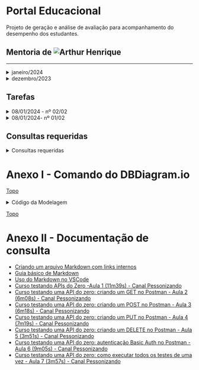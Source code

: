  <a id="topo"></a>
# Portal Educacional
Projeto de geração e análise de avaliação para acompanhamento do desempenho dos estudantes. 
 ## Mentoria de ![Arthur Henrique](  https://github.com/artu-hnrq)

---
 
  <details> 
   <summary>janeiro/2024</summary>
    <DETAILS>
     <SUMMARY>SEMANA DE 29/01-04/02</SUMMARY>
    
  <details>
  <summary>- [ ] 30 - agendada</summary>
   
   - [x] Mentoria:
  </details>
  <details>
  <summary>- [ ] 29 - Agendada</summary>
   
   - [x] Mentoria:
   </details>
   </details>
    <DETAILS>
     <SUMMARY>SEMANA DE 22-28</SUMMARY>
    
  <details>
  <summary>- [ ] 26 - Agendada</summary>
   
   - [x] Mentoria:
   </details>
   
  <details>
  <summary>- [ ] 25 - Agendada</summary>
   
   - [x] Mentoria:
   </details>
  <details>
  <summary>- [ ] 23 - Agendada</summary>
   
   - [x] Mentoria:
   </details>
  <details>
  <summary>- [ ] 22 - Agendada</summary>
   
   - [x] Mentoria:
   </details>
   </details>
    <DETAILS>
     <SUMMARY>SEMANA DE 15-21</SUMMARY>
    
  <details>
  <summary>- [ ] 19 - Agendada</summary>
   
   - [x] Mentoria:
  </details>
  <details>
  <summary>- [ ] 18 - Agendada</summary>
   
   - [x] Mentoria:
  </details>
  <details>
  <summary>- [x] 16 - Realizada</summary>
   
   - [x] Mentoria: Realizada  
   - [x] Pesquisa e visualização dos [vídeos](#videos)  
   - [X] Configuração da Variaveis API_URL(endereço do banco) e APIKEY(Chave de autorização pública)  
   - [x] Criadas e testadas as requisições para:  
     - [x] GET (READ)  
     - [x] POST (CREATE/INSERT)  
     - [X] PATCH (UPDATE)  
     - [X] DEL(DELETE)  
   </details>  
  <details>
  <summary>- [x] 15 - Cancelada</summary>
   
   - [x] Mentoria: Cancelada
   - [x] Feita a leitura da documentação, mas sem sucesso. 
   </details>
   </details>
   <DETAILS>
     <SUMMARY>SEMANA DE 08-14</SUMMARY>
    
  <details>
  <summary>- [x] 12 - Realizada</summary>
   
   - [ ] Mentoria:
   - [x] 11/01/2024  - Relacionar as chaves estrangeiras do estudante e do professor com o schema auth.users
   - [x] Compartilhar projeto com Arthur.Henrique.Della.Fraga@gmail.com
   - [x] Baixar o POSTMAN e estudar a geração de requisições http.{sem sucesso}
   - [x] Gerar requisições(estudar){sem sucesso}
   </details>
  <details>
  <summary>- [x] 11 - Agendada</summary>
   
   - [x] Mentoria: 11:30h
   - [x] SQL(concluído): Os arquivos SQL gerados pelo DBDiagram.io não são - a princípio - compatíveis com o editor SQL do SUPABASE.
         Foi necessário fazer adaptações no código das tabelas e reordená-las para que os comandos geradores de chave estrangeira
         funcionasse corretamente, já que - para que ocorra a relação -  é necessário que as tabelas e seus campos já existam antes
         da relação.   
         
   <details>
   <summary> SQL: montando SQL para gerar banco</summary>
 
-- Supabase AI is experimental and may produce incorrect answers  
-- Always verify the output before executing  

--01-INDEPENDENTE  
create Table alternativa (  
id bigint generated always as identity primary key,  
alternativa varchar );  

--02-requisito: 01-ALTERNATIVA  
create Table questao (  
id bigint generated always as identity primary key,  
id_alternativa_fk bigint,   
enunciado varchar,  
gabarito varchar,  
CONSTRAINT fk_questao FOREIGN KEY (id_alternativa_fk) REFERENCES alternativa(id)  
 );  

--03-INDEPENDENTE  
create Table curso (  
id bigint generated always as identity primary key,  
nome varchar,  
sigla varchar  
);  

--04-INDEPENDENTE  
create Table disciplina (  
id bigint generated always as identity primary key,  
nome varchar,  
sigla varchar  
);  

--05-REQUISITO: 04-DISCIPLINA  
create Table atividade(  
id bigint generated always as identity primary key,  
id_disciplina_fk bigint,  
sigla varchar,  
tipo varchar,  
CONSTRAINT fk_atividade FOREIGN KEY (id_disciplina_fk) REFERENCES disciplina(id)  
);  

06-REQUISITO: ATIVIDADE E QUESTAO  
create Table atividade_questao (  
id bigint generated always as identity primary key,  
id_atividade_fk bigint,  
id_questao_fk bigint,  
CONSTRAINT fk_atividade_questao FOREIGN KEY (id_atividade_fk) REFERENCES atividade(id),  
CONSTRAINT fk_atividade_questao_2 FOREIGN KEY (id_questao_fk) REFERENCES questao(id)  
);  

--07-REQUISITO: 04-DISCIPLINA  
create Table assunto (  
id bigint generated always as identity primary key,  
id_disciplina_fk bigint,  
objetivo varchar,  
explicacao varchar,  
exemplo varchar,  
CONSTRAINT fk_assunto FOREIGN KEY (id_disciplina_fk) REFERENCES disciplina(id)  
);  

--08-REQUISITO: 07-ASSUNTO E 02-QUESTAO  
create Table assunto_questao (  
id bigint generated always as identity primary key,  
id_assunto_fk bigint,    
id_questao_fk bigint,  
CONSTRAINT fk_assunto_questao FOREIGN KEY (id_assunto_fk) REFERENCES assunto(id),  
CONSTRAINT fk_assunto_questao_2 FOREIGN KEY (id_questao_fk) REFERENCES questao(id)  
);  

--09-REQUISITO: 04-DISCIPLINA E AUTH.USERS  
create Table disciplina_professor (  
id bigint generated always as identity primary key,  
id_disciplina_fk bigint,  
id_professor_fk uuid,  
CONSTRAINT fk_disciplina_professor FOREIGN KEY (id_disciplina_fk) REFERENCES disciplina(id),  
CONSTRAINT fk_disciplina_professor_2 FOREIGN KEY (id_professor_fk) REFERENCES auth.users(id)  
);  

--10-REQUISITO: 03-CURSO E 04-DISCIPLINA  
create Table modulo (  
id bigint generated always as identity primary key,  
id_disciplina_fk bigint,   
id_curso_fk bigint,  
CONSTRAINT fk_modulo FOREIGN KEY (id_disciplina_fk) REFERENCES disciplina(id),  
CONSTRAINT fk_modulo_2 FOREIGN KEY (id_curso_fk) REFERENCES curso(id)  
);  

--11-REQUISITO: 03-CURSO  
create Table turma (  
id bigint generated always as identity primary key,  
id_curso_fk bigint,  
sigla varchar,  
CONSTRAINT fk_turma FOREIGN KEY (id_curso_fk) REFERENCES curso(id)  
);  

--12-REQUISITO: 11-TURMA E 10-MODULO  
create Table modulo_turma (  
id bigint generated always as identity primary key,  
id_turma_fk bigint,   
id_modulo_fk bigint,  
CONSTRAINT fk_modulo_turma FOREIGN KEY (id_turma_fk) REFERENCES turma(id),  
CONSTRAINT fk_modulo_turma_2 FOREIGN KEY (id_modulo_fk) REFERENCES modulo(id)  
);  

--13-REQUISITOS: AUTH.USERS E 05-ATIVIDADE  
create Table resultado (  
id bigint generated always as identity primary key,  
id_estudante_fk uuid,  
id_atividade_fk bigint,  
nrAcessos bigint,  
data timestamp,  
acertos bigint,  
erros bigint,  
percentual float,  
CONSTRAINT fk_resultado  
  FOREIGN KEY (id_estudante_fk) REFERENCES auth.users(id),  
--CONSTRAINT fk_resultado FOREIGN KEY (id_estudante_fk) REFERENCES auth.users(id),  
CONSTRAINT fk_resultado_2 FOREIGN KEY (id_atividade_fk) REFERENCES atividade(id)  
);  

--14-REQUISITO: 09-DISCIPLINA_PROFESSOR E 12-MODULO_TURMA  
create Table alocacao (  
id bigint generated always as identity primary key,  
 id_disciplina_professor_fk bigint,   
 id_modulo_turma_fk bigint,   
 CONSTRAINT fk_alocacao FOREIGN KEY (id_disciplina_professor_fk) REFERENCES disciplina_professor(id),  
 CONSTRAINT fk_alocacao_2 FOREIGN KEY (id_modulo_turma_fk) REFERENCES modulo_turma(id)  
);  

   </details>
 
   </details>
   <details>
     <summary> - [x] 10 - Supabase: Continuando o BD baseado na modelagem</summary>

   - [x] Mentoria: NÃO HOUVE. 
   - [x] Tabelas criadas[12 de 15]: alocacao,   alternativa,   assunto,   atividade_questao,   curso,   modulo,   professor_disciplina,   questao,   questao_assunto,   turma,   turma_modulo,   questao.
   - [x] relacionamentos criados[13/18]:
        
        - [x] 01-alternativa.id -> questao.id_alternativa_fk
        - [x] 02-assunto.id -> assunto_questao.id_assunto_fk
        - [x] 03-atividade.id -> atividade_questao.id_atividade_fk
        - [x] 04-curso.id -> modulo.id_curso_fk
        - [x] 05-curso.id -> turma.id_curso_fk
        - [x] 06-dicplina.id -> assunto.id_disciplina_fk
        - [x] 07-dicplina.id -> modulo.id_disciplina_fk
        - [x] 08-modulo.id -> modulo_turma.id_modulo_fk
        - [x] 09-disciplina_professor.id -> alocacao.id_disciplina_professor_fk
        - [x] 10-questao.id -> atividade_questao.id_questao_fk
        - [x] 11-questao.id -> assunto_questao.id_questao_fk
        - [x] 12-turma.id -> modulo_turma.id_turma_fk
        - [x] 13-modulo_turma.id -> alocacao.id_modulo_turma_fk
   - [x] Conferência de quantidade de tabelas[15] e relacionamentos[18]
  
   </details>
   <details>
     <summary> - [x] 09 - Supabase: criando o BD baseado na modelagem</summary>
    
   - [x] Mentoria: realizada.
   - [x] Tabelas criadas[3 de 15]: auth.users,   disciplina,   resultado,   professor_disciplina,   atividade
   - [x] relacionamentos criados[05/18]: 
        - [x] 01-auth.users.id -> resultado.id_estudante_fk
        - [x] 02-auth.users.id -> prodessor_disciplina.id_professor_fk
        - [x] 03-disciplina.id -> atividade.id_disciplina_fk
        - [x] 04-disciplina.id -> disciplina_professor.id_disciplina_fk
        - [x] 05-atividade.id -> resultado.id_atividade_fk 
   </details>
        
  - [x] 08 - Migrar modelagem da ferramenta DrawSQL para dbdiagram.io
</DETAILS>
  <DETAILS>
 <SUMMARY>SEMANA DE 01-07</SUMMARY>
   
  - [x] 05 - Exportar as pessoas para a tabela auth.users
  - [x] 04 - Criação da Tabela Alocação para gerar histórico do curso
  - [x] 03 - Não houve mentoria
  - [x] 02 - Uso da ferramenta DrawSQL para geração da modelagem
</DETAILS>
</details>

<details> 
   <summary>dezembro/2023</summary>
 
   - [x] 29 - Modelagem física(  rascunho) do BD da aplicação
</details>

 ## Tarefas

<details>
<summary>08/01/2024 - nº 02/02</summary>

 - [x] Migrar modelagem da ferramenta DrawSQL para dbdiagram.io
  *  - [x] Consultar ![documentação do DbDiagram.io](  https://dbml.dbdiagram.io/docs/#index-settings)
     - [x] ![Vídeo sobre DBDiagram.io] (  https://youtu.be/l_yTCfhFxdQ?si=Dp7_1063_-Auf_61)
  *  - [x] ![Modelagem DBDiagram.io concluida](  https://dbdiagram.io/d/portal_educ-659c5f01ac844320ae7c62ae)
  *  - [x] Erros ou falhas corrigidas.
  *  - [x] [Código do Diagrama (  abaixo)](  #modelagemDBDiagram.io)
  *  - [x] [Documentação de Consulta](  #doc) 
</details>

<details>
<summary>08/01/2024- nº 01/02</summary>

 - [x] Retirar as tabelas pessoas da modelagem (  Fazendo as foreing key  s que as apontavam apontarem para auth.users).
  *  - [x] Criada a Tabela auth.users[Obj.: Permissões de acesso as tabelas do banco de dados]
  *  - [x] Apagadas as Tabelas **Estudante** e **Professor** por não serem mais necessárias.
  *  - [x] ~~Feitas as relações (  um para muitos) das Tabelas Estudantes e Professor para a Tabela auth.users~~
  *  - [X] Criadas as relações **auth.users.id -> Resultado.id_estudante_fk** e **auth.users.id-> Professor_disciplina.id_professor_fk**
  *  - [X] Recriadas as **Tabelas Alternativa** e **Tabela Curso**. 
 - [x] Sintetizar brevemente aprendizados em markdown num repositorio no github.
 - [x] Compartilhar acesso a esse repositório com artu-hnrq.
 
 - ![Modelagem do Banco de Dados no DrawSQL](  https://drawsql.app/teams/dev-tst/diagrams/p-educ/embed)
## ~~Pendências~~
 - [x]  ~~Lembrete: DrawSQL permite apenas 15 tabelas~~
 - [x] ~~Tabela Alternativa deu lugar a Tabela Alocação~~
 - [x] ~~Tabela Curso deu lugar a Tabela auth.users(  Tabela Pessoa)~~

</details>

## Consultas requeridas

<details>
<summary>Consultas requeridas</summary>
 
* Quais os **estudantes** fizeram a atividade? [Obj.: Saber a frequência do estudante nas atividades ao longo do tempo]
* Quais **estudantes** NÃO fizeram a atividade? [Obj.: ter lista de quais estão com pendências nas atividades]
* Quais **estudantes**  - QUE FIZERAM - não obteram nota acima de 6? [Obj.: quem apresenta dificuldade - estatística]
* Quais **estudantes** (  RE)FIZERAM as novas atividades sugeridas pelo portal? [Obj.: quem foi persistente?]
* Quais **estudantes** tiraram 10. [Obj.: destacar o empenho].
* Relação decrescente das **questões(  assuntos)** mais erradas [Obj.: saber onde a turma mais errou].
* Relação crescente dos **estudantes** com maior nota na atividade [Obj.: criar classificação por atividade]
* Relação crescente dos **estudantes** com maiores médias. [Obj.: criar classificação geral]
* Relação dos **estudantes** que mais acessaram ao portal [Obj.: criar classificação]
* Quantas **questões** tenho de cada assunto? [Obj.: gerenciar o excesso ou a falta de perguntas sobre o assunto]
* Quais são os **professores** estão na turma?
* Quais as **disciplinas** da turma?
* Quais **professores ministram(  ou ministraram) as disciplinas** na turma?
* Quais as **notas do estudante** no módulo?
* Qual a **média final** do estudante no módulo?
* 
</details>

  <a id="modelagemDBDiagram.io"></a>
# Anexo I - Comando do DBDiagram.io
[Topo](  #topo)

<details>
<summary>Código da Modelagem</summary>
 
```
// Use DBML to define your database structure
// Docs: https://dbml.dbdiagram.io/docs

Table auth.users {
  id integer [primary key  ]
  nome varchar
  email varchar
  telefone varchar
  login varchar
  senha varchar 
}

Table resultado {
  id integer [primary key  ]
  id_estudante_fk integer [ref:> auth.users.id]
  id_atividade_fk integer [ref:> atividade.id]
  nrAcessos integer
  data timestamp
  acertos integer
  erros integer
  percentual float
  }

Table disciplina {
  id integer [primary key  ]
  nome varchar
  sigla varchar
}

Table modulo {
  id integer [primary key  ]
  id_disciplina_fk integer [ref:>  disciplina.id]
  id_curso_fk integer [ref:> curso.id]
}

Table atividade{
  id integer [primary key  ]
  id_disciplina_fk integer [ref:> disciplina.id]
  sigla varchar
  tipo varchar
}

Table assunto {
  id integer [primary key  ]
  id_disciplina_fk integer [ref:>  disciplina.id]
  objetivo varchar
  explicacao varchar
  exemplo varchar
}

Table curso {
  id integer [primary key  ]
  nome varchar
  sigla varchar
}

Table professor_disciplina {
  id integer [primary key  ]
  id_disciplina_fk integer [ref:> disciplina.id]
  id_professor_fk integer [ref:>  auth.users.id]
}

Table alocacao {
  id integer [primary key  ]
  id_profesor_disciplina_fk integer [ref:>  professor_disciplina.id]
  id_turma_modulo_fk integer [ref:>  turma_modulo.id]
}

Table turma_modulo {
  id integer [primary key  ]
  id_turma_fk integer [ref:> turma.id]
  id_modulo_fk integer [ref:> modulo.id]
  semestre integer
}
Table turma {
  id integer [primary key  ]
  id_curso_fk integer [ref:> curso.id]
  sigla varchar
}

Table atividade_questao {
  id integer [primary key  ]
  id_atividade_fk integer [ref:> atividade.id]
  id_questao_fk integer [ref:> questao.id]
}

Table questao_assunto {
  id integer [primary key  ]
  id_assunto_fk integer [ref:> assunto.id]
  id_questao_fk integer [ref:> questao.id]
}

Table questao {
  id integer [primary key  ]
  id_alternativa_fk integer [ref:> alternativa.id]
  enunciado varchar
  gabarito varchar
}

Table alternativa {
  id integer [primary key  ]
  alternativa varchar
}
```
</details>

[Topo](  #topo)

 <a id="doc"></a>

# Anexo II - Documentação de consulta

* [Criando um arquivo Markdown com links internos](  https://medium.com/thiagogmta/criando-um-arquivo-markdown-com-links-internos-3ad5da825ccd)
* [Guia básico de Markdown](  https://docs.pipz.com/central-de-ajuda/learning-center/guia-basico-de-markdown#open)
* [Uso do Markdown no VSCode](https://dev.to/azure/escrita-eficiente-de-artigos-com-vscode-1am4#:~:text=Escrevendo%20Arquivos%20Markdown,markdown%20ou%20md%20e%20pronto!)
   <a id="videos"></a>
* [Curso testando APIs do Zero -Aula 1 (11m39s) - Canal Pessonizando](https://youtu.be/8KsDpCpUPqI?si=8tJt65Ypy1uHutDd)
* [Curso testando uma API do zero: criando um GET no Postman - Aula 2 (6m08s) - Canal Pessonizando](https://youtu.be/T_GNDDshSD8?si=uA6vdfZYQNe0uhO8)
* [Curso testando uma API do zero: criando um POST no Postman - Aula 3 (6m18s) - Canal Pessonizando](https://youtu.be/uImHd39Rmyg?si=XtAWb7y9N7sP2h6r)
* [Curso testando uma API do zero: criando um PUT no Postman - Aula 4 (7m19s) - Canal Pessonizando](https://youtu.be/uOTrSr361ic?si=R2DK4PEDBDb5V6p8)
* [Curso testando uma API do zero: criando um DELETE no Postman - Aula 5 (3m51s) - Canal Pessonizando](https://youtu.be/kfyAAVw-pTI?si=nexlMAd7pVhVLLgq)
* [Curso testando uma API do zero: autenticação Basic Auth no Postman - Aula 6 (9m05s) - Canal Pessonizando](https://youtu.be/qYxeMAE5DEY?si=8ETIY9qliBjLoeVt)
* [Curso testando uma API do zero: como executar todos os testes de uma vez - Aula 7 (3m57s) - Canal Pessonizando](https://youtu.be/J96kOBhP2-s?si=ORSJQwhl_WEgL8WE)
  
